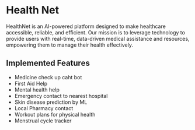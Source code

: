 # Health Net

HealthNet is an AI-powered platform designed to make healthcare accessible, reliable, and efficient. Our mission is to leverage technology to provide users with real-time, data-driven medical assistance and resources, empowering them to manage their health effectively.

## Implemented Features
- Medicine check up caht bot
- First Aid Help
- Mental health help
- Emergency contact to nearest hospital
- Skin disease prediction by ML
- Local Pharmacy contact
- Workout plans for physical health
- Menstrual cycle tracker
